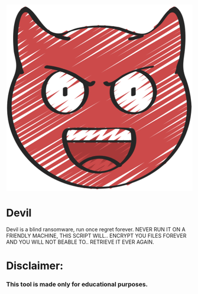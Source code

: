 ![logo](logo/devil.png)
# Devil
Devil is a blind ransomware, run once regret forever. NEVER RUN IT ON A FRIENDLY MACHINE, THIS SCRIPT WILL.. ENCRYPT YOU FILES FOREVER AND YOU WILL NOT BEABLE TO.. RETRIEVE IT EVER AGAIN.


# Disclaimer:
### This tool is made only for educational purposes.
